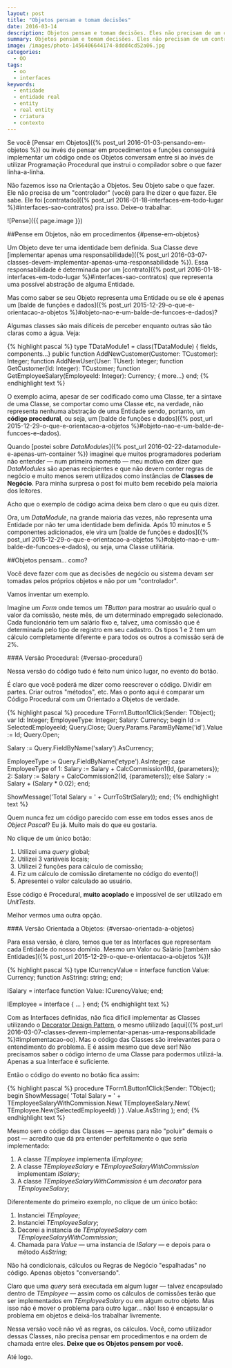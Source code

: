 ```yaml
---
layout: post
title: "Objetos pensam e tomam decisões"
date: 2016-03-14
description: Objetos pensam e tomam decisões. Eles não precisam de um controlador.
summary: Objetos pensam e tomam decisões. Eles não precisam de um controlador.
image: /images/photo-1456406644174-8ddd4cd52a06.jpg
categories: 
  - OO
tags:
  - oo
  - interfaces
keywords:
  - entidade
  - entidade real
  - entity
  - real entity
  - criatura
  - contexto
---
```


Se você [Pensar em Objetos]({% post_url 2016-01-03-pensando-em-objetos %}) ou invés de pensar em procedimentos e funções
conseguirá implementar um código onde os Objetos conversam entre si ao invés de utilizar Programação Procedural que instrui o 
compilador sobre o que fazer linha-a-linha.

Não fazemos isso na Orientação a Objetos. Seu Objeto sabe o que fazer. 
Ele não precisa de um "controlador" (você) para lhe dizer o que fazer. Ele sabe.
Ele foi [contratado]({% post_url 2016-01-18-interfaces-em-todo-lugar %}#interfaces-sao-contratos) pra isso. Deixe-o trabalhar.

<!--more-->

![Pense]({{ page.image }})

##Pense em Objetos, não em procedimentos {#pense-em-objetos}

Um Objeto deve ter uma identidade bem definida.
Sua Classe deve [implementar apenas uma responsabilidade]({% post_url 2016-03-07-classes-devem-implementar-apenas-uma-responsabilidade %}).
Essa responsabilidade é determinada por um [contrato]({% post_url 2016-01-18-interfaces-em-todo-lugar %}#interfaces-sao-contratos) que 
representa uma possível abstração de alguma Entidade.

Mas como saber se seu Objeto representa uma Entidade ou se ele é apenas um 
[balde de funções e dados]({% post_url 2015-12-29-o-que-e-orientacao-a-objetos %}#objeto-nao-e-um-balde-de-funcoes-e-dados)?

Algumas classes são mais difíceis de perceber enquanto outras são tão claras como a água. Veja: 

{% highlight pascal %}
type
  TDataModule1 = class(TDataModule)
    { fields, components...}
  public
    function AddNewCustomer(Customer: TCustomer): Integer;
    function AddNewUser(User: TUser): Integer;
    function GetCustomer(Id: Integer): TCustomer;
    function GetEmployeeSalary(EmployeeId: Integer): Currency;
    { more...}
  end;
{% endhighlight text %}

O exemplo acima, apesar de ser codificado como uma Classe, ter a sintaxe de uma Classe, se comportar como uma Classe etc, na verdade,
não representa nenhuma abstração de uma Entidade sendo, portanto, um **código procedural**, ou seja, um 
[balde de funções e dados]({% post_url 2015-12-29-o-que-e-orientacao-a-objetos %}#objeto-nao-e-um-balde-de-funcoes-e-dados).

Quando [postei sobre *DataModules*]({% post_url 2016-02-22-datamodule-e-apenas-um-container %}) imaginei que muitos programadores
poderiam não entender — num primeiro momento — meu motivo em dizer que *DataModules* são apenas recipientes e que não devem conter regras de negócio
e muito menos serem utilizados como instâncias de **Classes de Negócio**. Para minha surpresa o post foi muito bem recebido pela maioria dos leitores.

Acho que o exemplo de código acima deixa bem claro o que eu quis dizer.

Ora, um *DataModule*, na grande maioria das vezes, não representa uma Entidade
por não ter uma identidade bem definida. Após 10 minutos e 5 componentes adicionados, 
ele vira um [balde de funções e dados]({% post_url 2015-12-29-o-que-e-orientacao-a-objetos %}#objeto-nao-e-um-balde-de-funcoes-e-dados), ou seja,
uma Classe utilitária.

##Objetos pensam... como?

Você deve fazer com que as decisões de negócio ou sistema devam ser tomadas pelos próprios objetos e não por um "controlador".

Vamos inventar um exemplo.

Imagine um *Form* onde temos um *TButton* para mostrar ao usuário qual o valor da comissão, neste mês, de um determinado empregado selecionado.
Cada funcionário tem um salário fixo e, talvez, uma comissão que é determinada pelo tipo de registro em seu cadastro. Os tipos 1 e 2 tem um cálculo completamente
diferente e para todos os outros a comissão será de 2%.

###A Versão Procedural: {#versao-procedural}

Nessa versão do código tudo é feito num único lugar, no evento do botão.

É claro que você poderá me dizer como reescrever o código. Dividir em partes. Criar outros "métodos", etc. Mas o ponto aqui é comparar um Código
Procedural com um Orientado a Objetos de verdade.

{% highlight pascal %}
procedure TForm1.Button1Click(Sender: TObject);
var
  Id: Integer;
  EmployeeType: Integer;
  Salary: Currency;
begin
  Id := SelectedEmployeeId;
  Query.Close;
  Query.Params.ParamByName('id').Value := Id;
  Query.Open;
  
  Salary := Query.FieldByName('salary').AsCurrency;  
  
  EmployeeType := Query.FieldByName('etype').AsInteger;
  case EmployeeType of
    1: Salary := Salary + CalcCommission1(Id, {parameters});
    2: Salary := Salary + CalcCommission2(Id, {parameters});
  else
    Salary := Salary + (Salary * 0.02);
  end;

  ShowMessage('Total Salary = ' + CurrToStr(Salary));
end;
{% endhighlight text %}
 
Quem nunca fez um código parecido com esse em todos esses anos de *Object Pascal*? Eu já. Muito mais do que eu gostaria.

No clique de um único botão:

  1. Utilizei uma *query* global;
  2. Utilizei 3 variáveis locais;
  3. Utilizei 2 funções para cálculo de comissão;
  4. Fiz um cálculo de comissão diretamente no código do evento(!)
  5. Apresentei o valor calculado ao usuário.
  
Esse código é Procedural, **muito acoplado** e impossível de ser utilizado em *UnitTests*.

Melhor vermos uma outra opção.

###A Versão Orientada a Objetos: {#versao-orientada-a-objetos}

Para essa versão, é claro, temos que ter as Interfaces que representam cada Entidade do nosso domínio.
Mesmo um Valor ou Salário [também são Entidades]({% post_url 2015-12-29-o-que-e-orientacao-a-objetos %})!

{% highlight pascal %}
type
  ICurrencyValue = interface
    function Value: Currency;
    function AsString: string;
  end;

  ISalary = interface
    function Value: ICurencyValue;
  end;
  
  IEmployee = interface
    { ... }
  end;
{% endhighlight text %}

Com as Interfaces definidas, não fica difícil implementar as Classes utilizando o 
[Decorator Design Pattern](https://en.wikipedia.org/wiki/Decorator_pattern),
o mesmo utilizado [aqui]({% post_url 2016-03-07-classes-devem-implementar-apenas-uma-responsabilidade %}#implementacao-oo). Mas o código
das Classes são irrelevantes para o entendimento do problema. E é assim mesmo que deve ser! Não precisamos saber o código interno de uma 
Classe para podermos utilizá-la. Apenas a sua Interface é suficiente.

Então o código do evento no botão fica assim:

{% highlight pascal %}
procedure TForm1.Button1Click(Sender: TObject);
begin
  ShowMessage(
    'Total Salary = ' + 
      TEmployeeSalaryWithCommission.New(
        TEmployeeSalary.New(
          TEmployee.New(SelectedEmployeeId)
        )
      )
      .Value.AsString
  );
end;
{% endhighlight text %}

Mesmo sem o código das Classes — apenas para não "poluir" demais o post — acredito que dá pra entender perfeitamente o que seria implementado:

  1. A classe *TEmployee* implementa *IEmployee*;
  2. A classe *TEmployeeSalary* e *TEmployeeSalaryWithCommission* implementam *ISalary*;
  3. A classe *TEmployeeSalaryWithCommission* é um *decorator* para *TEmployeeSalary*;

Diferentemente do primeiro exemplo, no clique de um único botão:

  1. Instanciei *TEmployee*;
  2. Instanciei *TEmployeeSalary*;
  3. Decorei a instancia de *TEmployeeSalary* com *TEmployeeSalaryWithCommission*;
  4. Chamada para *Value* — uma instancia de *ISalary* — e depois para o método *AsString*;
  
Não há condicionais, cálculos ou Regras de Negócio "espalhadas" no código. Apenas objetos "conversando".

Claro que uma *query* será executada em algum lugar — talvez encapsulado dentro de *TEmployee* — assim como os cálculos de comissões terão que 
ser implementados em *TEmployeeSalary* ou em algum outro objeto. Mas isso não é mover o problema para outro lugar... não! Isso é encapsular
o problema em objetos e deixá-los trabalhar livremente. 

Nessa versão você não vê as regras, os cálculos. Você, como utilizador dessas Classes, não precisa
pensar em procedimentos e na ordem de chamada entre eles. **Deixe que os Objetos pensem por você.**

Até logo.
